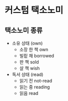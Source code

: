 # 커스텀 택소노미

## 택소노미 종류

- 소유 상태 (own)
    - 소장 한 책 own
    - 빌맅 채 borrowed
    - 판 책 sold
    - 살 책 wish
- 독서 상태 (read)
    - 읽기 전 not-read
    - 읽는 중 reading
    - 읽음 read
